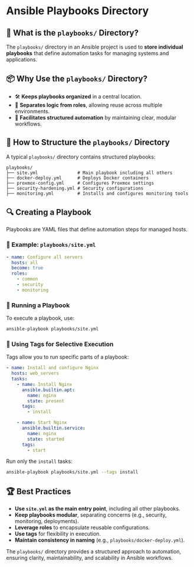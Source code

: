 # Ansible Playbooks Directory

## 📌 What is the `playbooks/` Directory?
The `playbooks/` directory in an Ansible project is used to **store individual playbooks** that define automation tasks for managing systems and applications.

## 📦 Why Use the `playbooks/` Directory?
- 🛠 **Keeps playbooks organized** in a central location.
- 🔄 **Separates logic from roles**, allowing reuse across multiple environments.
- 🚀 **Facilitates structured automation** by maintaining clear, modular workflows.

## 📄 How to Structure the `playbooks/` Directory
A typical `playbooks/` directory contains structured playbooks:
```
playbooks/
├── site.yml               # Main playbook including all others
├── docker-deploy.yml      # Deploys Docker containers
├── proxmox-config.yml     # Configures Proxmox settings
├── security-hardening.yml # Security configurations
├── monitoring.yml         # Installs and configures monitoring tools
```

## 🔍 Creating a Playbook
Playbooks are YAML files that define automation steps for managed hosts.

### 🔹 Example: `playbooks/site.yml`
```yaml
- name: Configure all servers
  hosts: all
  become: true
  roles:
    - common
    - security
    - monitoring
```

### 🔹 Running a Playbook
To execute a playbook, use:
```bash
ansible-playbook playbooks/site.yml
```

### 🔹 Using Tags for Selective Execution
Tags allow you to run specific parts of a playbook:
```yaml
- name: Install and configure Nginx
  hosts: web_servers
  tasks:
    - name: Install Nginx
      ansible.builtin.apt:
        name: nginx
        state: present
      tags:
        - install

    - name: Start Nginx
      ansible.builtin.service:
        name: nginx
        state: started
      tags:
        - start
```
Run only the `install` tasks:
```bash
ansible-playbook playbooks/site.yml --tags install
```

## 🏆 Best Practices
- **Use `site.yml` as the main entry point**, including all other playbooks.
- **Keep playbooks modular**, separating concerns (e.g., security, monitoring, deployments).
- **Leverage roles** to encapsulate reusable configurations.
- **Use tags** for flexibility in execution.
- **Maintain consistency in naming** (e.g., `playbooks/docker-deploy.yml`).

The `playbooks/` directory provides a structured approach to automation, ensuring clarity, maintainability, and scalability in Ansible workflows.

